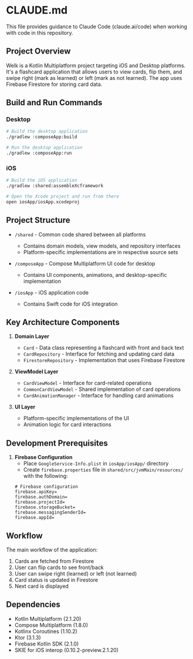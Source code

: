 # CLAUDE.md

This file provides guidance to Claude Code (claude.ai/code) when working with code in this repository.

## Project Overview

Welk is a Kotlin Multiplatform project targeting iOS and Desktop platforms. It's a flashcard application that allows users to view cards, flip them, and swipe right (mark as learned) or left (mark as not learned). The app uses Firebase Firestore for storing card data.

## Build and Run Commands

### Desktop

```bash
# Build the desktop application
./gradlew :composeApp:build

# Run the desktop application
./gradlew :composeApp:run
```

### iOS

```bash
# Build the iOS application
./gradlew :shared:assembleXcframework

# Open the Xcode project and run from there
open iosApp/iosApp.xcodeproj
```

## Project Structure

- `/shared` - Common code shared between all platforms
  - Contains domain models, view models, and repository interfaces
  - Platform-specific implementations are in respective source sets

- `/composeApp` - Compose Multiplatform UI code for desktop 
  - Contains UI components, animations, and desktop-specific implementation

- `/iosApp` - iOS application code
  - Contains Swift code for iOS integration

## Key Architecture Components

1. **Domain Layer**
   - `Card` - Data class representing a flashcard with front and back text
   - `CardRepository` - Interface for fetching and updating card data
   - `FirestoreRepository` - Implementation that uses Firebase Firestore

2. **ViewModel Layer**
   - `CardViewModel` - Interface for card-related operations 
   - `CommonCardViewModel` - Shared implementation of card operations
   - `CardAnimationManager` - Interface for handling card animations

3. **UI Layer**
   - Platform-specific implementations of the UI
   - Animation logic for card interactions

## Development Prerequisites

1. **Firebase Configuration**
   - Place `GoogleService-Info.plist` in `iosApp/iosApp/` directory
   - Create `firebase.properties` file in `shared/src/jvmMain/resources/` with the following:
   ```properties
   # Firebase configuration
   firebase.apiKey=
   firebase.authDomain=
   firebase.projectId=
   firebase.storageBucket=
   firebase.messagingSenderId=
   firebase.appId=
   ```

## Workflow

The main workflow of the application:
1. Cards are fetched from Firestore
2. User can flip cards to see front/back
3. User can swipe right (learned) or left (not learned)
4. Card status is updated in Firestore
5. Next card is displayed

## Dependencies

- Kotlin Multiplatform (2.1.20)
- Compose Multiplatform (1.8.0)
- Kotlinx Coroutines (1.10.2)
- Ktor (3.1.3)
- Firebase Kotlin SDK (2.1.0)
- SKIE for iOS interop (0.10.2-preview.2.1.20)